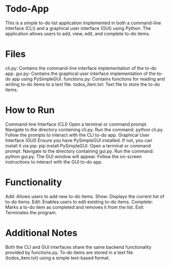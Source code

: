 # Todo-App
This is a simple to-do list application implemented in both a command-line interface (CLI) and a graphical user interface (GUI) using Python. The application allows users to add, view, edit, and complete to-do items.

# Files
cli.py: Contains the command-line interface implementation of the to-do app.
gui.py: Contains the graphical user interface implementation of the to-do app using PySimpleGUI.
functions.py: Contains functions for reading and writing to-do items to a text file.
todos_item.txt: Text file to store the to-do items.

# How to Run
Command-line Interface (CLI)
Open a terminal or command prompt.
Navigate to the directory containing cli.py.
Run the command: python cli.py.
Follow the prompts to interact with the CLI to-do app.
Graphical User Interface (GUI)
Ensure you have PySimpleGUI installed. If not, you can install it via pip: pip install PySimpleGUI.
Open a terminal or command prompt.
Navigate to the directory containing gui.py.
Run the command: python gui.py.
The GUI window will appear. Follow the on-screen instructions to interact with the GUI to-do app.

# Functionality
Add: Allows users to add new to-do items.
Show: Displays the current list of to-do items.
Edit: Enables users to edit existing to-do items.
Complete: Marks a to-do item as completed and removes it from the list.
Exit: Terminates the program.

# Additional Notes
Both the CLI and GUI interfaces share the same backend functionality provided by functions.py.
To-do items are stored in a text file (todos_item.txt) using a simple text-based format.
